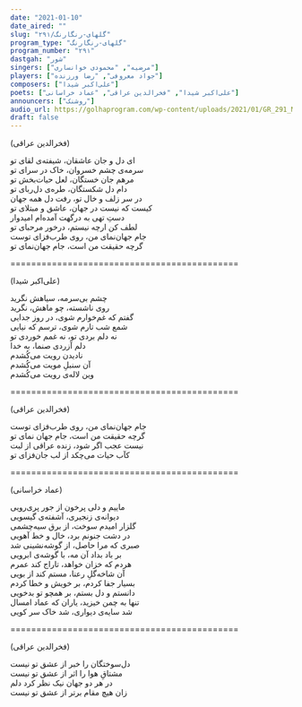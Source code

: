 ```yaml
---
date: "2021-01-10"
date_aired: ""
slug: "گلهای-رنگارنگ/۲۹۱"
program_type: "گلهای-رنگارنگ"
program_number: "۲۹۱"
dastgah: "شور"
singers: ["مرضیه", "محمودی خوانساری"]
players: ["جواد معروفی", "رضا ورزنده"]
composers: ["علی‌اکبر شیدا"]
poets: ["علی‌اکبر شیدا", "فخرالدین عراقی", "عماد خراسانی"]
announcers: ["روشنک"]
audio_url: https://golhaprogram.com/wp-content/uploads/2021/01/GR_291_Marzieh_Khansari.mp3
draft: false
---
```


(فخرالدین عراقی)  

ای دل و جان عاشقان، شیفته‌ی لقای تو  
سرمه‌ی چشم خسروان، خاک در سرای تو  
مرهم جان خستگان، لعل حیات‌بخش تو  
دام دل شکستگان، طره‌ی دل‌ربای تو  
در سر زلف و خال تو، رفت دل همه جهان  
کیست که نیست در جهان، عاشق و مبتلای تو  
دستِ تهی به درگهت آمده‌ام امیدوار  
لطف کن ارچه نیستم، درخور مرحبای تو  
جام جهان‌نمای من، روی طرب‌فزای توست  
گرچه حقیقت من است، جام جهان‌نمای تو  

============================================  

(علی‌اکبر شیدا)  

چشم بی‌سرمه، سیاهش نگرید  
روی ناشسته، چو ماهش، نگرید  
گفتم که غم‌خوارم شوی، در روز جدایی  
شمع شب تارم شوی، ترسم که نیایی  
نه دلم بردی تو، نه غمم خوردی تو  
دلم آزردی صنما، به خدا  
نادیدن رویت می‌کُشدم  
آن سنبلِ مویت می‌کُشدم  
وین لاله‌ی رویت می‌کُشدم  

============================================  

(فخرالدین عراقی)  

جام جهان‌نمای من، روی طرب‌فزای توست  
گرچه حقیقت من است، جام جهان نمای تو  
نیست عجب اگر شود، زنده عراقی از لبت  
كآب حیات می‌چکد از لب جان‌فزای تو  

============================================  

(عماد خراسانی)  

ماییم و دلی پرخون از جور پری‌رویی  
دیوانه‌ی زنجیری، آشفته‌ی گیسویی  
گلزار امیدم سوخت، از برق سیه‌چشمی  
در دشت جنونم برد، خال و خط آهویی  
صبری که مرا حاصل، از گوشه‌نشینی شد  
بر باد بداد آن مه، با گوشه‌ی ابرویی  
هردم که خزان خواهد، تاراج کند عمرم  
آن شاخه‌گلِ رعنا، مستم کند از بویی  
بسیار جفا کردم، بر خویش و خطا کردم  
دانستم و دل بستم، بر همچو تو بدخویی  
تنها به چمن خیزید، یاران که عماد امسال  
شد سایه‌ی دیواری، شد خاک سر کویی  

============================================  

(فخرالدین عراقی)  

دل‌سوختگان را خبر از عشق تو نیست  
مشتاقِ هوا را اثر از عشق تو نیست  
در هر دو جهان نیک نظر کرد دلم  
زان هیچ مقام برتر از عشق تو نیست  
